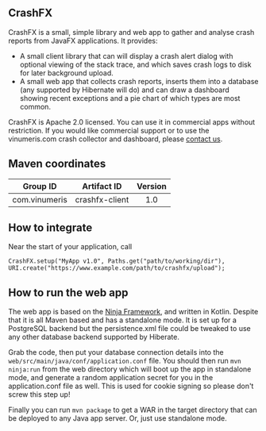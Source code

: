 CrashFX
-------

CrashFX is a small, simple library and web app to gather and analyse crash reports from JavaFX applications. It provides:

- A small client library that can will display a crash alert dialog with optional viewing of the stack trace, and which
  saves crash logs to disk for later background upload.
- A small web app that collects crash reports, inserts them into a database (any supported by Hibernate will do) and
  can draw a dashboard showing recent exceptions and a pie chart of which types are most common.

CrashFX is Apache 2.0 licensed. You can use it in commercial apps without restriction. If you would like commercial
support or to use the vinumeris.com crash collector and dashboard, please [contact us](mailto:contact@vinumeris.com).

Maven coordinates
-----------------

| Group ID            | Artifact ID    | Version |
| :-----------------: | :------------: | :-----: |
| com.vinumeris       | crashfx-client | 1.0     |

How to integrate
----------------

Near the start of your application, call

```
CrashFX.setup("MyApp v1.0", Paths.get("path/to/working/dir"), URI.create("https://www.example.com/path/to/crashfx/upload");
```


How to run the web app
----------------------

The web app is based on the [Ninja Framework](http://www.ninjaframework.org), and written in Kotlin. Despite that it
is all Maven based and has a standalone mode. It is set up for a PostgreSQL backend but the persistence.xml file could
 be tweaked to use any other database backend supported by Hiberate.

Grab the code, then put your database connection details into the `web/src/main/java/conf/application.conf` file. You
 should then run `mvn ninja:run` from the web directory which will boot up the app in standalone mode, and generate
 a random application secret for you in the application.conf file as well. This is used for cookie signing so please
 don't screw this step up!

Finally you can run `mvn package` to get a WAR in the target directory that can be deployed to any Java app server.
Or, just use standalone mode.


